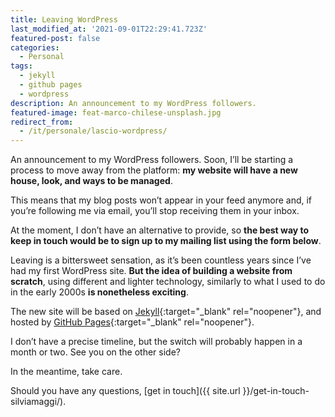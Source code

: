 ```yaml
---
title: Leaving WordPress
last_modified_at: '2021-09-01T22:29:41.723Z'
featured-post: false
categories:
  - Personal
tags:
  - jekyll
  - github pages
  - wordpress
description: An announcement to my WordPress followers.
featured-image: feat-marco-chilese-unsplash.jpg
redirect_from:
  - /it/personale/lascio-wordpress/
---
```

<p class="lead">An announcement to my WordPress followers.
Soon, I’ll be starting a process to move away from the platform: <strong>my website will have a new house, look, and ways to be managed</strong>.</p>

<!--more-->

This means that my blog posts won’t appear in your feed anymore and, if you’re following me via email, you’ll stop receiving them in your inbox.

At the moment, I don’t have an alternative to provide, so **the best way to keep in touch would be to sign up to my mailing list using the form below**.

Leaving is a bittersweet sensation, as it’s been countless years since I’ve had my first WordPress site. **But the idea of building a website from scratch**, using different and lighter technology, similarly to what I used to do in the early 2000s **is nonetheless exciting**.

The new site will be based on [Jekyll](https://jekyllrb.com/){:target="_blank" rel="noopener"}, and hosted by [GitHub Pages](https://pages.github.com/){:target="_blank" rel="noopener"}.

I don’t have a precise timeline, but the switch will probably happen in a month or two. See you on the other side?

In the meantime, take care.

Should you have any questions, [get in touch]({{ site.url }}/get-in-touch-silviamaggi/).

<!-- <small>Photo by [Marco Chilese](https://unsplash.com/@chmarco){:target="_blank" rel="noopener"} on Unsplash</small> -->
